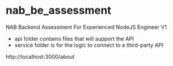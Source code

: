 # nab_be_assessment
NAB Backend Assessment For Experienced NodeJS Engineer V1

- api folder contains files that will support the API
- service folder is for the logic to connect to a third-party API

http://localhost:3000/about
